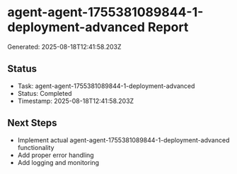 # agent-agent-1755381089844-1-deployment-advanced Report

Generated: 2025-08-18T12:41:58.203Z

## Status
- Task: agent-agent-1755381089844-1-deployment-advanced
- Status: Completed
- Timestamp: 2025-08-18T12:41:58.203Z

## Next Steps
- Implement actual agent-agent-1755381089844-1-deployment-advanced functionality
- Add proper error handling
- Add logging and monitoring
